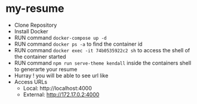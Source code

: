 # my-resume
- Clone Repository
- Install Docker 
- RUN command `docker-compose up -d`
- RUN command `docker ps -a` to find the container id 
- RUN command `docker exec -it 74b0535922c2 sh` to access the shell of the container started
- RUN command `npm run serve-theme kendall` inside the containers shell to generarte your resume 
- Hurray ! you will be able to see url like 
- Access URLs
     - Local: http://localhost:4000
     - External: http://172.17.0.2:4000
